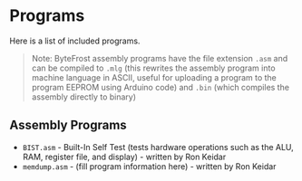 # Programs

Here is a list of included programs.

> Note: ByteFrost assembly programs have the file extension `.asm` and can be compiled to `.mlg` (this rewrites the assembly program into machine language in ASCII, useful for uploading a program to the program EEPROM using Arduino code) and `.bin` (which compiles the assembly directly to binary)

## Assembly Programs

* `BIST.asm` - Built-In Self Test (tests hardware operations such as the ALU, RAM, register file, and display) - written by Ron Keidar
* `memdump.asm` - (fill program information here) - written by Ron Keidar
